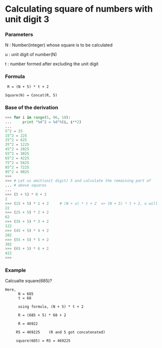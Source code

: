 # Calculating square of numbers with unit digit 3

### Parameters

N : Number(integer) whose square is to be calculated

u : unit digit of number(N)

t : number formed after excluding the unit digit

### Formula

```
 R = (N + 5) * t + 2
```

```
Square(N) = Concat(R, 5)
```

### Base of the derivation

```python
>>> for i in range(5, 96, 10):
...     print "%d^2 = %d"%(i, i**2)
... 
5^2 = 25
15^2 = 225
25^2 = 625
35^2 = 1225
45^2 = 2025
55^2 = 3025
65^2 = 4225
75^2 = 5625
85^2 = 7225
95^2 = 9025
>>> 
>>> # Let us omit(unit digit) 5 and calculate the remaining part of 
... # above squares
... 
>>> (5 + 5) * 0 + 2
2
>>> (15 + 5) * 1 + 2     # (N + u) * t + 2  => (N + 5) * t + 2, u will be always 5
22
>>> (25 + 5) * 2 + 2
62
>>> (35 + 5) * 3 + 2
122
>>> (45 + 5) * 4 + 2
202
>>> (55 + 5) * 5 + 2
302
>>> (65 + 5) * 6 + 2
422
>>> 
```

### Example

Calcualte square(685)?

```
Here,
      N = 685
      t = 68

      using formula, (N + 5) * t + 2

      R = (685 + 5) * 68 + 2

      R = 46922

     R5 = 469225	(R and 5 got concatenated)

     square(685) = R5 = 469225
```
